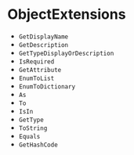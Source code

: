# ObjectExtensions
- <code>GetDisplayName</code>
- <code>GetDescription</code>
- <code>GetTypeDisplayOrDescription</code>
- <code>IsRequired</code>
- <code>GetAttribute</code>
- <code>EnumToList</code>
- <code>EnumToDictionary</code>
- <code>As</code>
- <code>To</code>
- <code>IsIn</code>
- <code>GetType</code>
- <code>ToString</code>
- <code>Equals</code>
- <code>GetHashCode</code>